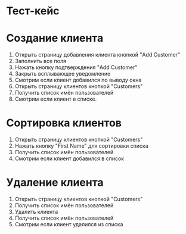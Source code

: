# Тест-кейс

# Создание клиента

1. Открыть страницу добавления клиента кнопкой "Add Customer"
2. Заполнить все поля
3. Нажать кнопку подтверждения "Add Customer"
4. Закрыть всплывающее уведомление
5. Смотрим если клиент добавился по выводу окна
6. Открыть страницу клиентов кнопкой "Customers"
7. Получить список имён пользователей
8. Смотрим если клиент в списке.

# Сортировка клиентов

1. Открыть страницу клиентов кнопкой "Customers"
2. Нажать кнопку "First Name" для сортировки списка 
3. Получить список имён пользователей
4. Смотрим если клиент добавился в список

# Удаление клиента

1. Открыть страницу клиентов кнопкой "Customers"
2. Получить список имён пользователей
3. Удалить клиента 
4. Получить список имён пользователей
5. Смотрим если клиент удалился из списка